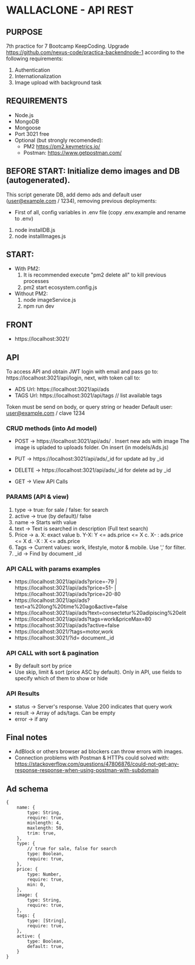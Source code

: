 # WALLACLONE - API REST


## PURPOSE
7th practice for 7 Bootcamp KeepCoding. Upgrade https://github.com/nexus-code/practica-backendnode-1 according to the following requirements:
1. Authentication
2. Internationalization
3. Image upload with background task



## REQUIREMENTS

* Node.js 
* MongoDB 
* Mongoose
* Port 3021 free
* Optional (but strongly recomended): 
    - PM2 https://pm2.keymetrics.io/ 
    - Postman: https://www.getpostman.com/



## BEFORE START: Initialize demo images and DB (autogenerated).

This script generate DB, add demo ads and default user (user@example.com / 1234), removing previous deployments:

* First of all, config variables in .env file (copy .env.example and rename to .env)
1. node installDB.js
2. node installImages.js



## START:
* With PM2: 
    1. It is recommended execute "pm2 delete all" to kill previous processes
    2. pm2 start ecosystem.config.js
* Without PM2:
    1. node imageService.js
    2. npm run dev


## FRONT
* https://localhost:3021/



## API
To access API and obtain JWT login with email and pass go to: https://localhost:3021/api/login, next, with token call to:
* ADS Url:  https://localhost:3021/api/ads
* TAGS Url: https://localhost:3021/api/tags    // list available tags 

Token must be send on body, or query string or header
Default user: user@example.com / clave 1234

### CRUD methods (into Ad model)
* POST   -> https://localhost:3021/api/ads/ . Insert new ads with image
The image is upladed to uploads folder. On insert (in models/Ads.js) 


* PUT    -> https://localhost:3021/api/ads/_id for update ad by _id
* DELETE -> https://localhost:3021/api/ads/_id for delete ad by _id
* GET    -> View API Calls



### PARAMS (API & view)
1. type   -> true: for sale / false: for search
2. active -> true (by default)/ false
3. name   -> Starts with value
4. text   -> Text is searched in description (Full text search)
5. Price  -> a. X: exact value
             b. Y-X:  Y <= ads.price <= X
             c. X- :  ads.price <= X
             d. -X :  X <= ads.price
6. Tags   -> Current values: work, lifestyle, motor & mobile. Use ',' for filter. 
7. _id    -> Find by document _id

### API CALL with params examples
* https://localhost:3021/api/ads?price=-79 | https://localhost:3021/api/ads?price=51- | https://localhost:3021/api/ads?price=20-80
* https://localhost:3021/api/ads?text=a%20long%20time%20ago&active=false
* https://localhost:3021/api/ads?text=consectetur%20adipiscing%20elit
* https://localhost:3021/api/ads?tags=work&priceMax=80
* https://localhost:3021/api/ads?active=false
* https://localhost:3021/?tags=motor,work
* https://localhost:3021/?id= document._id


### API CALL with sort & pagination
* By default sort by price
* Use skip, limit & sort (price ASC by default). Only in API, use fields to specify which of them to show or hide

### API Results
* status -> Server's response. Value 200 indicates that query work
* result -> Array of ads/tags. Can be empty
* error  -> if any



## Final notes
* AdBlock or others browser ad blockers can throw errors with images.
* Connection problems with Postman & HTTPs could solved with: https://stackoverflow.com/questions/47806876/could-not-get-any-response-response-when-using-postman-with-subdomain



## Ad schema
~~~
{
    name: {
        type: String,
        require: true,
        minlength: 4,
        maxlength: 50,
        trim: true,
    },
    type: {
        // true for sale, false for search 
        type: Boolean,
        require: true,
    },
    price: {
        type: Number,
        require: true,
        min: 0,
    },
    image: {
        type: String,
        require: true,
    },
    tags: {
        type: [String],
        require: true,
    },
    active: {
        type: Boolean,
        default: true,
    }
}